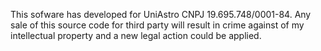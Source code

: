 This sofware has developed for UniAstro CNPJ 19.695.748/0001-84. Any sale of this source code for third party will result in crime against of my intellectual property and a new legal action could be applied.
